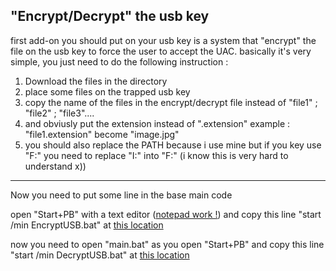 "Encrypt/Decrypt" the usb key
------------------------------------------
first add-on you should put on your usb key is a system that "encrypt" the file on the usb key to force the user to accept the UAC.
basically it's very simple, you just need to do the following instruction :

1) Download the files in the directory
2) place some files on the trapped usb key
3) copy the name of the files in the encrypt/decrypt file instead of "file1" ; "file2" ; "file3".... 
4) and obviusly put the extension instead of ".extension" example : "file1.extension" become "image.jpg"
5) you should also replace the PATH because i use mine but if you key use "F:\" you need to replace "I:\" into "F:\" (i know this is very hard to understand x)) 
------------------------------------------
Now you need to put some line in the base main code

open "Start+PB" with a text editor ([notepad work !](https://bytegate.io/wp-content/uploads/open-With-Notepad.png)) and copy this line "start /min EncryptUSB.bat" at [this location](https://imgur.com/8eR7Uri)

now you need to open "main.bat" as you open "Start+PB" and copy this line "start /min DecryptUSB.bat" at [this location](https://imgur.com/0PmhGQu)